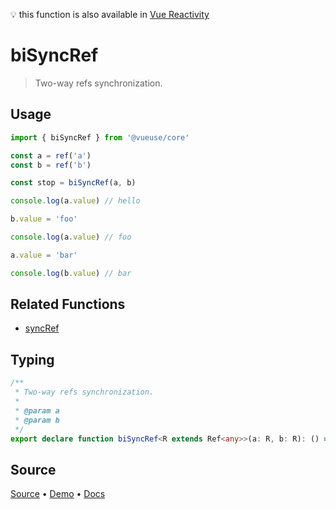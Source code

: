 <!--DEMO_STARTS-->
<script setup>
import Demo from './demo.vue'
</script>
<DemoContainer><Demo/></DemoContainer>
<!--DEMO_ENDS-->

<!--HEAD_STARTS-->
💡 this function is also available in [Vue Reactivity](https://github.com/vue-reactivity/use)


<!--HEAD_ENDS-->


# biSyncRef

> Two-way refs synchronization.

## Usage

```ts
import { biSyncRef } from '@vueuse/core'

const a = ref('a')
const b = ref('b')

const stop = biSyncRef(a, b)

console.log(a.value) // hello

b.value = 'foo'

console.log(a.value) // foo

a.value = 'bar'

console.log(b.value) // bar
```

## Related Functions

- [syncRef](https://vueuse.js.org/?path=/story/utilities--syncref)


<!--FOOTER_STARTS-->
## Typing

```typescript
/**
 * Two-way refs synchronization.
 *
 * @param a
 * @param b
 */
export declare function biSyncRef<R extends Ref<any>>(a: R, b: R): () => void
```

## Source

[Source](https://github.com/antfu/vueuse/blob/master/packages/shared/biSyncRef/index.ts) • [Demo](https://github.com/antfu/vueuse/blob/master/packages/shared/biSyncRef/demo.vue) • [Docs](https://github.com/antfu/vueuse/blob/master/packages/shared/biSyncRef/index.md)


<!--FOOTER_ENDS-->